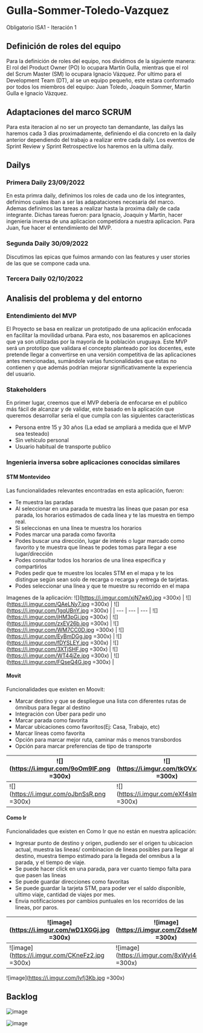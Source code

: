 # Gulla-Sommer-Toledo-Vazquez
Obligatorio ISA1 - Iteración 1

## Definición de roles del equipo
Para la definición de roles del equipo, nos dividimos de la siguiente manera:
El rol del Product Owner (PO) lo ocupara Martín Gulla, mientras que el rol del Scrum Master (SM) lo ocupara Ignacio Vázquez. Por ultimo para el Development Team (DT), al se un equipo pequeño, este estara conformado por todos los miembros del equipo: Juan Toledo, Joaquín Sommer, Martin Gulla e Ignacio Vázquez.

## Adaptaciones del marco SCRUM
Para esta iteracion al no ser un proyecto tan demandante, las dailys las haremos cada 3 dias proximadamente, definiendo el dia concreto en la daily anterior dependiendo del trabajo a realizar entre cada daily. Los eventos de Sprint Review y Sprint Retrospective los haremos en la ultima daily. 

## Dailys
### Primera Daily 23/09/2022
En esta primra daily, definimos los roles de cada uno de los integrantes, definimos cuales iban a ser las adapataciones necesaria del marco. Ademas definimos las tareas a realizar hasta la proxima daily de cada integrante. Dichas tareas fueron: para Ignacio, Joaquin y Martin, hacer ingenieria inversa de una aplicacion competidora a nuestra aplicacion. Para Juan, fue hacer el entendimiento del MVP.

### Segunda Daily 30/09/2022
Discutimos las epicas que fuimos armando con las features y user stories de las que se compone cada una.

### Tercera Daily 02/10/2022

## Analisis del problema y del entorno

### Entendimiento del MVP
El Proyecto se basa en realizar un prototipado de una aplicación enfocada en facilitar la movilidad urbana.
Para esto, nos basaremos en aplicaciones que ya son utilizadas por la mayoría de la población uruguaya.
Este MVP será un prototipo que validara el concepto planteado por los docentes, este pretende llegar a convertirse en una versión competitiva de las aplicaciones antes mencionadas, sumándole varias funcionalidades que estas no contienen y que además podrían mejorar significativamente la experiencia del usuario.

### Stakeholders
En primer lugar, creemos que el MVP debería de enfocarse en el publico más fácil de alcanzar y de validar, este basado en la aplicación que queremos desarrollar sería el que cumpla con las siguientes características
* Persona entre 15 y 30 años (La edad se ampliará a medida que el MVP sea testeado)
* Sin vehículo personal
* Usuario habitual de transporte publico


### Ingenieria inversa sobre aplicaciones conocidas similares
#### STM Montevideo
Las funcionalidades relevantes encontradas en esta aplicación, fueron:
-	Te muestra las paradas
-	Al seleccionar en una parada te muestra las líneas que pasan por esa parada, los horarios estimados de cada línea y te las muestra en tiempo real. 
-	Si seleccionas en una línea te muestra los horarios
-	Podes marcar una parada como favorita
-	Podes buscar una dirección, lugar de interés o lugar marcado como favorito y te muestra que líneas te podes tomas para llegar a ese lugar/dirección
-	Podes consultar todos los horarios de una línea especifica y compartirlos
-	Podes pedir que te muestre los locales STM en el mapa y te los distingue según sean solo de recarga o recarga y entrega de tarjetas.
-	Podes seleccionar una línea y que te muestre su recorrido en el mapa

Imagenes de la aplicación:
![](https://i.imgur.com/xjN7wk0.jpg =300x) | ![](https://i.imgur.com/QAeLNy7.jpg =300x) | ![](https://i.imgur.com/1gqUBnY.jpg =300x) |
| --- | --- | --- |
![](https://i.imgur.com/jHM3pGj.jpg =300x) | ![](https://i.imgur.com/zxEV26b.jpg =300x) | ![](https://i.imgur.com/WM7CC0D.jpg =300x) | 
![](https://i.imgur.com/EyBmDGg.jpg =300x) | ![](https://i.imgur.com/fDYSLEY.jpg =300x) | ![](https://i.imgur.com/3XTjSHF.jpg =300x) | 
![](https://i.imgur.com/WT44jZe.jpg =300x) | ![](https://i.imgur.com/FQseQ4G.jpg =300x) |



#### Movit

Funcionalidades que existen en Moovit:
* Marcar destino y que se despliegue una lista con diferentes rutas de ómnibus para llegar al destino
* Integración con Uber para pedir uno
* Marcar parada como favorita
* Marcar ubicaciones como favoritos(Ej: Casa, Trabajo, etc)
* Marcar líneas como favorita
* Opción para marcar mejor ruta, caminar más o menos transbordos
* Opción para marcar preferencias de tipo de transporte

| ![](https://i.imgur.com/9oOm9lF.png =300x)     | ![](https://i.imgur.com/tkOVxZH.png =300x)     | ![](https://i.imgur.com/uZpJCdi.png =300x)     |
| -------- | -------- | -------- |
| ![](https://i.imgur.com/oJbnSsR.png =300x) |  ![](https://i.imgur.com/eXf4slm.png =300x) |

#### Como Ir

Funcionalidades que existen en Como Ir que no están en nuestra aplicación:

* Ingresar punto de destino y origen, pudiendo ser el origen tu ubicacion actual, muestra las lineas/ combinacion de lineas posibles para llegar al destino, muestra tiempo estimado para la llegada del omnibus a la parada, y el tiempo de viaje.
* Se puede hacer click en una parada, para ver cuanto tiempo falta para que pasen las lineas
* Se puede guardar direcciones como favoritas
* Se puede guardar la tarjeta STM, para poder ver el saldo disponible, ultimo viaje, cantidad de viajes por mes.
* Envia notificaciones por cambios puntuales en los recorridos de las lineas, por paros.



|![image](https://i.imgur.com/wD1XGGj.jpg  =300x)|![image](https://i.imgur.com/ZdseMBU.jpg  =300x)|![image](https://i.imgur.com/jmcp4uL.jpg  =300x)|
| -------- | -------- | -------- |
|![image](https://i.imgur.com/CKneFz2.jpg  =300x)|![image](https://i.imgur.com/8xWyI4q.jpg  =300x)|![image](https://i.imgur.com/8YZxphd.jpg  =300x)|
![image](https://i.imgur.com/Ivfj3Kb.jpg  =300x)





## Backlog

![image](https://user-images.githubusercontent.com/45313301/193363266-391ece61-ee7e-409b-8ab7-9d226b2b1146.png)

![image](https://user-images.githubusercontent.com/45313301/193363325-8affefa0-2298-427e-80fc-5657283b4243.png)

